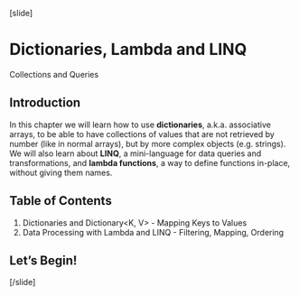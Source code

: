 [slide]
# Dictionaries, Lambda and LINQ
Collections and Queries

## Introduction

In this chapter we will learn how to use **dictionaries**, a.k.a. associative arrays, to be able to have collections of values that are not retrieved by number (like in normal arrays), but by more complex objects (e.g. strings). We will also learn about **LINQ**, a mini-language for data queries and transformations, and **lambda functions**, a way to define functions in-place, without giving them names.

## Table of Contents

1. Dictionaries and Dictionary<K, V> - Mapping Keys to Values
2. Data Processing with Lambda and LINQ - Filtering, Mapping, Ordering

## Let’s Begin!
[/slide]